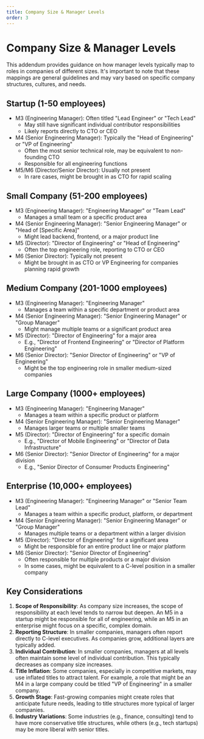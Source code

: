 ```yaml
---
title: Company Size & Manager Levels
order: 3
---
```


# Company Size & Manager Levels

This addendum provides guidance on how manager levels typically map to roles in companies of different sizes. It's important to note that these mappings are general guidelines and may vary based on specific company structures, cultures, and needs.

## Startup (1-50 employees)

- M3 (Engineering Manager): Often titled "Lead Engineer" or "Tech Lead"
  - May still have significant individual contributor responsibilities
  - Likely reports directly to CTO or CEO
- M4 (Senior Engineering Manager): Typically the "Head of Engineering" or "VP of Engineering"
  - Often the most senior technical role, may be equivalent to non-founding CTO
  - Responsible for all engineering functions
- M5/M6 (Director/Senior Director): Usually not present
  - In rare cases, might be brought in as CTO for rapid scaling

## Small Company (51-200 employees)

- M3 (Engineering Manager): "Engineering Manager" or "Team Lead"
  - Manages a small team or a specific product area
- M4 (Senior Engineering Manager): "Senior Engineering Manager" or "Head of [Specific Area]"
  - Might lead backend, frontend, or a major product line
- M5 (Director): "Director of Engineering" or "Head of Engineering"
  - Often the top engineering role, reporting to CTO or CEO
- M6 (Senior Director): Typically not present
  - Might be brought in as CTO or VP Engineering for companies planning rapid growth

## Medium Company (201-1000 employees)

- M3 (Engineering Manager): "Engineering Manager"
  - Manages a team within a specific department or product area
- M4 (Senior Engineering Manager): "Senior Engineering Manager" or "Group Manager"
  - Might manage multiple teams or a significant product area
- M5 (Director): "Director of Engineering" for a major area
  - E.g., "Director of Frontend Engineering" or "Director of Platform Engineering"
- M6 (Senior Director): "Senior Director of Engineering" or "VP of Engineering"
  - Might be the top engineering role in smaller medium-sized companies

## Large Company (1000+ employees)

- M3 (Engineering Manager): "Engineering Manager"
  - Manages a team within a specific product or platform
- M4 (Senior Engineering Manager): "Senior Engineering Manager"
  - Manages larger teams or multiple smaller teams
- M5 (Director): "Director of Engineering" for a specific domain
  - E.g., "Director of Mobile Engineering" or "Director of Data Infrastructure"
- M6 (Senior Director): "Senior Director of Engineering" for a major division
  - E.g., "Senior Director of Consumer Products Engineering"

## Enterprise (10,000+ employees)

- M3 (Engineering Manager): "Engineering Manager" or "Senior Team Lead"
  - Manages a team within a specific product, platform, or department
- M4 (Senior Engineering Manager): "Senior Engineering Manager" or "Group Manager"
  - Manages multiple teams or a department within a larger division
- M5 (Director): "Director of Engineering" for a significant area
  - Might be responsible for an entire product line or major platform
- M6 (Senior Director): "Senior Director of Engineering"
  - Often responsible for multiple products or a major division
  - In some cases, might be equivalent to a C-level position in a smaller company

## Key Considerations

1. **Scope of Responsibility**: As company size increases, the scope of responsibility at each level tends to narrow but deepen. An M5 in a startup might be responsible for all of engineering, while an M5 in an enterprise might focus on a specific, complex domain.
2. **Reporting Structure**: In smaller companies, managers often report directly to C-level executives. As companies grow, additional layers are typically added.
3. **Individual Contribution**: In smaller companies, managers at all levels often maintain some level of individual contribution. This typically decreases as company size increases.
4. **Title Inflation**: Some companies, especially in competitive markets, may use inflated titles to attract talent. For example, a role that might be an M4 in a large company could be titled "VP of Engineering" in a smaller company.
5. **Growth Stage**: Fast-growing companies might create roles that anticipate future needs, leading to title structures more typical of larger companies.
6. **Industry Variations**: Some industries (e.g., finance, consulting) tend to have more conservative title structures, while others (e.g., tech startups) may be more liberal with senior titles.
